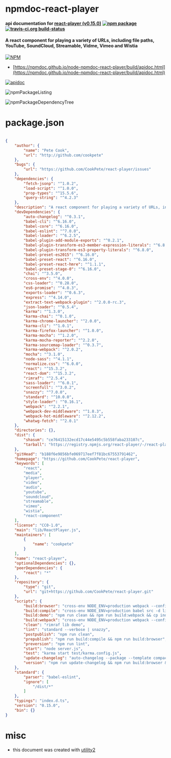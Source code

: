 # npmdoc-react-player

#### api documentation for  [react-player (v0.15.0)](https://github.com/CookPete/react-player)  [![npm package](https://img.shields.io/npm/v/npmdoc-react-player.svg?style=flat-square)](https://www.npmjs.org/package/npmdoc-react-player) [![travis-ci.org build-status](https://api.travis-ci.org/npmdoc/node-npmdoc-react-player.svg)](https://travis-ci.org/npmdoc/node-npmdoc-react-player)

#### A react component for playing a variety of URLs, including file paths, YouTube, SoundCloud, Streamable, Vidme, Vimeo and Wistia

[![NPM](https://nodei.co/npm/react-player.png?downloads=true&downloadRank=true&stars=true)](https://www.npmjs.com/package/react-player)

- [https://npmdoc.github.io/node-npmdoc-react-player/build/apidoc.html](https://npmdoc.github.io/node-npmdoc-react-player/build/apidoc.html)

[![apidoc](https://npmdoc.github.io/node-npmdoc-react-player/build/screenCapture.buildCi.browser.%252Ftmp%252Fbuild%252Fapidoc.html.png)](https://npmdoc.github.io/node-npmdoc-react-player/build/apidoc.html)

![npmPackageListing](https://npmdoc.github.io/node-npmdoc-react-player/build/screenCapture.npmPackageListing.svg)

![npmPackageDependencyTree](https://npmdoc.github.io/node-npmdoc-react-player/build/screenCapture.npmPackageDependencyTree.svg)



# package.json

```json

{
    "author": {
        "name": "Pete Cook",
        "url": "http://github.com/cookpete"
    },
    "bugs": {
        "url": "https://github.com/CookPete/react-player/issues"
    },
    "dependencies": {
        "fetch-jsonp": "^1.0.2",
        "load-script": "^1.0.0",
        "prop-types": "^15.5.6",
        "query-string": "^4.2.3"
    },
    "description": "A react component for playing a variety of URLs, including file paths, YouTube, SoundCloud, Streamable, Vidme, Vimeo and Wistia",
    "devDependencies": {
        "auto-changelog": "^0.3.1",
        "babel-cli": "^6.16.0",
        "babel-core": "^6.16.0",
        "babel-eslint": "^7.0.0",
        "babel-loader": "^6.2.5",
        "babel-plugin-add-module-exports": "^0.2.1",
        "babel-plugin-transform-es3-member-expression-literals": "^6.8.0",
        "babel-plugin-transform-es3-property-literals": "^6.8.0",
        "babel-preset-es2015": "^6.16.0",
        "babel-preset-react": "^6.16.0",
        "babel-preset-react-hmre": "^1.1.1",
        "babel-preset-stage-0": "^6.16.0",
        "chai": "^3.5.0",
        "cross-env": "^4.0.0",
        "css-loader": "^0.28.0",
        "es6-promise": "^4.0.3",
        "exports-loader": "^0.6.3",
        "express": "^4.14.0",
        "extract-text-webpack-plugin": "^2.0.0-rc.3",
        "json-loader": "^0.5.4",
        "karma": "^1.3.0",
        "karma-chai": "^0.1.0",
        "karma-chrome-launcher": "^2.0.0",
        "karma-cli": "^1.0.1",
        "karma-firefox-launcher": "^1.0.0",
        "karma-mocha": "^1.2.0",
        "karma-mocha-reporter": "^2.2.0",
        "karma-sourcemap-loader": "^0.3.7",
        "karma-webpack": "^2.0.2",
        "mocha": "^3.1.0",
        "node-sass": "^4.1.1",
        "normalize.css": "^6.0.0",
        "react": "^15.3.2",
        "react-dom": "^15.3.2",
        "rimraf": "^2.5.4",
        "sass-loader": "^6.0.1",
        "screenfull": "^3.0.2",
        "snazzy": "^7.0.0",
        "standard": "^10.0.0",
        "style-loader": "^0.16.1",
        "webpack": "^2.2.1",
        "webpack-dev-middleware": "^1.8.3",
        "webpack-hot-middleware": "^2.12.2",
        "whatwg-fetch": "^2.0.1"
    },
    "directories": {},
    "dist": {
        "shasum": "ce76415132ecd17c44e5495c5b558faba233107c",
        "tarball": "https://registry.npmjs.org/react-player/-/react-player-0.15.0.tgz"
    },
    "gitHead": "b188f6e9856bfe069717eef7f81bc67553791462",
    "homepage": "https://github.com/CookPete/react-player",
    "keywords": [
        "react",
        "media",
        "player",
        "video",
        "audio",
        "youtube",
        "soundcloud",
        "streamable",
        "vimeo",
        "wistia",
        "react-component"
    ],
    "license": "CC0-1.0",
    "main": "lib/ReactPlayer.js",
    "maintainers": [
        {
            "name": "cookpete"
        }
    ],
    "name": "react-player",
    "optionalDependencies": {},
    "peerDependencies": {
        "react": "*"
    },
    "repository": {
        "type": "git",
        "url": "git+https://github.com/CookPete/react-player.git"
    },
    "scripts": {
        "build:browser": "cross-env NODE_ENV=production webpack --config webpack.config.browser.js",
        "build:compile": "cross-env NODE_ENV=production babel src -d lib --ignore src/demo",
        "build:demo": "npm run clean && npm run build:webpack && cp index.html demo",
        "build:webpack": "cross-env NODE_ENV=production webpack --config webpack.config.prod.js",
        "clean": "rimraf lib demo",
        "lint": "standard --verbose | snazzy",
        "postpublish": "npm run clean",
        "prepublish": "npm run build:compile && npm run build:browser",
        "preversion": "npm run lint",
        "start": "node server.js",
        "test": "karma start test/karma.config.js",
        "update-changelog": "auto-changelog --package --template compact",
        "version": "npm run update-changelog && npm run build:browser && git add CHANGELOG.md dist"
    },
    "standard": {
        "parser": "babel-eslint",
        "ignore": [
            "/dist/*"
        ]
    },
    "typings": "index.d.ts",
    "version": "0.15.0",
    "bin": {}
}
```



# misc
- this document was created with [utility2](https://github.com/kaizhu256/node-utility2)
